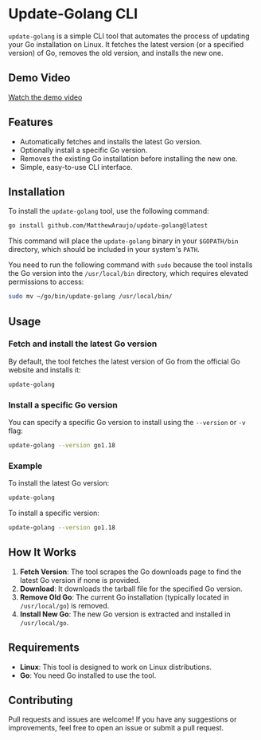 # Update-Golang CLI

`update-golang` is a simple CLI tool that automates the process of updating your Go installation on Linux. It fetches the latest version (or a specified version) of Go, removes the old version, and installs the new one.

## Demo Video

[Watch the demo video](https://drive.google.com/file/d/1RfJe9IazW80lA8Os4hovXiKU3-yyzZmr/view?usp=drive_link)

## Features

- Automatically fetches and installs the latest Go version.
- Optionally install a specific Go version.
- Removes the existing Go installation before installing the new one.
- Simple, easy-to-use CLI interface.

## Installation

To install the `update-golang` tool, use the following command:

```bash
go install github.com/MatthewAraujo/update-golang@latest
```

This command will place the `update-golang` binary in your `$GOPATH/bin` directory, which should be included in your system's `PATH`.

You need to run the following command with `sudo` because the tool installs the Go version into the `/usr/local/bin` directory, which requires elevated permissions to access:

```bash
sudo mv ~/go/bin/update-golang /usr/local/bin/
```

## Usage

### Fetch and install the latest Go version

By default, the tool fetches the latest version of Go from the official Go website and installs it:

```bash
update-golang
```

### Install a specific Go version

You can specify a specific Go version to install using the `--version` or `-v` flag:

```bash
update-golang --version go1.18
```

### Example

To install the latest Go version:

```bash
update-golang
```

To install a specific version:

```bash
update-golang --version go1.18
```

## How It Works

1. **Fetch Version**: The tool scrapes the Go downloads page to find the latest Go version if none is provided.
2. **Download**: It downloads the tarball file for the specified Go version.
3. **Remove Old Go**: The current Go installation (typically located in `/usr/local/go`) is removed.
4. **Install New Go**: The new Go version is extracted and installed in `/usr/local/go`.

## Requirements

- **Linux**: This tool is designed to work on Linux distributions.
- **Go**: You need Go installed to use the tool.

## Contributing

Pull requests and issues are welcome! If you have any suggestions or improvements, feel free to open an issue or submit a pull request.